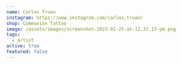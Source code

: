 ```yaml
---
name: Carlos Truan
instagram: https://www.instagram.com/carlos_truan/
shop: Communion Tattoo
image: /assets/images/screenshot-2023-01-25-at-12.37.13-pm.png
tags:
  - artist
active: true
featured: false
---
```

